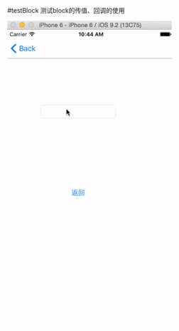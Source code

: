 #testBlock
测试block的传值、回调的使用

![screenShot](https://raw.githubusercontent.com/wangyingbo/testBlock/master/gif%E5%8A%A8%E5%9B%BE.gif)
